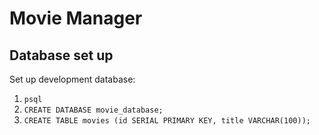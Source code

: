 # Movie Manager

## Database set up

Set up development database:
1. `psql`
2. `CREATE DATABASE movie_database;`
3. `CREATE TABLE movies (id SERIAL PRIMARY KEY, title VARCHAR(100));`
